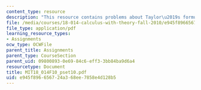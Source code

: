```yaml
---
content_type: resource
description: "This resource contains problems about Taylor\u2019s formula and limits."
file: /media/courses/18-014-calculus-with-theory-fall-2010/e945f896656724a368ee7858e4d128b5_MIT18_014F10_pset10.pdf
file_type: application/pdf
learning_resource_types:
- Assignments
ocw_type: OCWFile
parent_title: Assignments
parent_type: CourseSection
parent_uid: 09800893-0e69-84c6-eff3-3bb84ba9d6a4
resourcetype: Document
title: MIT18_014F10_pset10.pdf
uid: e945f896-6567-24a3-68ee-7858e4d128b5
---
```

